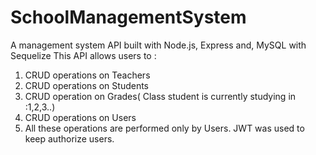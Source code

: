 # SchoolManagementSystem
A management system API built with Node.js, Express and, MySQL with Sequelize
This API allows users to :
1. CRUD operations on Teachers
2. CRUD operations on Students
3. CRUD operation on Grades( Class student is currently studying in :1,2,3..)
4. CRUD operations on Users
5. All these operations are performed only by Users. JWT was used to keep authorize users.
